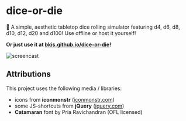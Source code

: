 # dice-or-die
:game_die: A simple, aesthetic tabletop dice rolling simulator featuring d4, d6, d8, d10, d12, d20 and d100! Use offline or host it yourself!  

**Or just use it at [bkis.github.io/dice-or-die](https://bkis.github.io/dice-or-die/)!**

![screencast](https://user-images.githubusercontent.com/9215743/77663082-f4170a80-6f7c-11ea-8ed8-c180db706319.gif)

## Attributions
This project uses the following media / libraries:
-   icons from **iconmonstr** ([iconmonstr.com](https://iconmonstr.com/))
-   some JS-shortcuts from **jQuery** ([jquery.com](https://jquery.com/))
-   **Catamaran** font by Pria Ravichandran (OFL licensed)